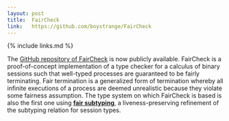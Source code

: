 ```yaml
---
layout: post
title:  FairCheck
link:   https://github.com/boystrange/FairCheck
---
```


{% include links.md %}

The [GitHub repository of
FairCheck](https://github.com/boystrange/FairCheck) is now publicly
available.  FairCheck is a proof-of-concept implementation of a type
checker for a calculus of binary sessions such that well-typed
processes are guaranteed to be fairly terminating. Fair termination
is a generalized form of termination whereby all infinite executions
of a process are deemed unrealistic because they violate some
fairness assumption. The type system on which FairCheck is based is
also the first one using [**fair
subtyping**](publications.html#Padovani13B), a liveness-preserving
refinement of the subtyping relation for session types.
